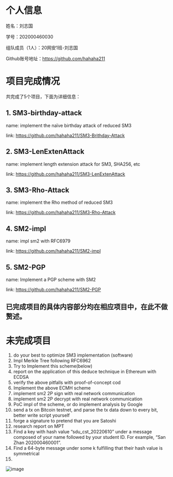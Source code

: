 # 个人信息
姓名：刘志国

学号：202000460030

组队成员（1人）：20网安1班-刘志国

Github账号地址：https://github.com/hahaha211

# 项目完成情况
共完成了5个项目，下面为详细信息：
## 1. SM3-birthday-attack
name: implement the naïve birthday attack of reduced SM3

link: https://github.com/hahaha211/SM3-Brithday-Attack

## 2. SM3-LenExtenAttack
name: implement length extension attack for SM3, SHA256, etc

link: https://github.com/hahaha211/SM3-LenExtenAttack

## 3. SM3-Rho-Attack
name: implement the Rho method of reduced SM3

link: https://github.com/hahaha211/SM3-Rho-Attack

## 4. SM2-impl
name: impl sm2 with RFC6979

link: https://github.com/hahaha211/SM2-impl

## 5. SM2-PGP
name: Implement a PGP scheme with SM2

link: https://github.com/hahaha211/SM2-PGP

## 已完成项目的具体内容部分均在相应项目中，在此不做赘述。

# 未完成项目
1. do your best to optimize SM3 implementation (software)
2. Impl Merkle Tree following RFC6962
3. Try to Implement this scheme(below)
4. report on the application of this deduce technique in Ethereum with ECDSA
5. verify the above pitfalls with proof-of-concept cod
6. Implement the above ECMH scheme
7. implement sm2 2P sign with real network communication
8. implement sm2 2P decrypt with real network communication
9. PoC impl of the scheme, or do implement analysis by Google
10. send a tx on Bitcoin testnet, and parse the tx data down to every bit, better write script yourself
11. forge a signature to pretend that you are Satoshi
12. research report on MPT
13. Find a key with hash value “sdu_cst_20220610” under a message composed of your name followed by your student ID. For example, “San Zhan 202000460001”.
14. Find a 64-byte message under some k fulfilling that their hash value is symmetrical
15. 
![image](https://user-images.githubusercontent.com/71619888/181904330-f6c0c90f-7a85-49c5-b8ff-8b93bfce8f43.png)

